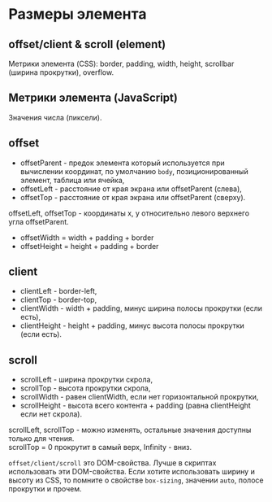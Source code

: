 # Размеры элемента

## offset/client & scroll (element)
Метрики элемента (CSS): border, padding, width, height, scrollbar (ширина прокрутки), overflow.

## Метрики элемента (JavaScript)
Значения числа (пиксели).

## offset
- offsetParent - предок элемента который используется при вычислении координат, по умолчанию `body`, позиционированный элемент, таблица или ячейка,
- offsetLeft - расстояние от края экрана или offsetParent (слева),
- offsetTop - расстояние от края экрана или offsetParent (сверху).

offsetLeft, offsetTop - координаты x, y относительно левого верхнего угла offsetParent.

- offsetWidth = width + padding + border
- offsetHeight = height + padding + border

## client
- clientLeft   - border-left,
- clientTop    - border-top,
- clientWidth  - width + padding, минус ширина полосы прокрутки (если есть),
- clientHeight - height + padding, минус высота полосы прокрутки (если есть).

## scroll
- scrollLeft   - ширина прокрутки скрола,
- scrollTop    - высота прокрутки скрола,
- scrollWidth  - равен clientWidth, если нет горизонтальной прокрутки,
- scrollHeight - высота всего контента + padding (равна clientHeight если нет скрола).

scrollLeft, scrollTop - можно изменять, остальные значения доступны только для чтения.  
scrollTop = 0 прокрутит в самый верх, Infinity - вниз.

`offset/client/scroll` это DOM-свойства. Лучше в скриптах использовать эти DOM-свойства. Если хотите использовать ширину и высоту из CSS, то помните о свойстве `box-sizing`, значении `auto`, полосе прокрутки и прочем.
